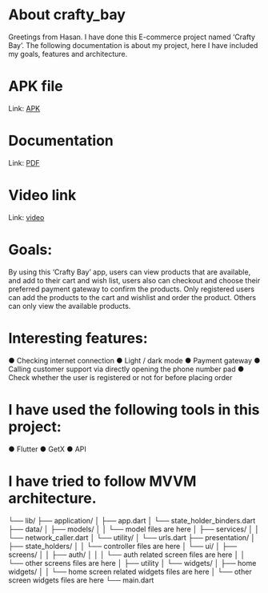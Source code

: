 # About crafty_bay

Greetings from Hasan. I have done this E-commerce project named ‘Crafty Bay’.
The following documentation is about my project, here I have included my goals, features and
architecture. 

# APK file 
Link: [APK](https://drive.google.com/file/d/1HAZjpmwKCssXxOJjidWX7Ho0qvHPbLJo/view?usp=sharing)

# Documentation 
Link: [PDF](https://drive.google.com/file/d/1QezFknLlKexvSLONr4tKjZ0lFWFKyyy3/view?usp=sharing)

# Video link
Link: [video](https://drive.google.com/file/d/1duUO0mTRpOabhhutBr5tAYfRDYH16lQu/view?usp=sharing)

# Goals:
By using this ‘Crafty Bay’ app, users can view products that are available, and add to their cart
and wish list, users also can checkout and choose their preferred payment gateway to confirm the
products. Only registered users can add the products to the cart and wishlist and order the
product. Others can only view the available products.

# Interesting features:
● Checking internet connection
● Light / dark mode
● Payment gateway
● Calling customer support via directly opening the phone number pad
● Check whether the user is registered or not for before placing order

# I have used the following tools in this project:
● Flutter
● GetX
● API

# I have tried to follow MVVM architecture.
└── lib/
├── application/
│ ├── app.dart
│ └── state_holder_binders.dart
├── data/
│ ├── models/
│ │ └── model files are here
│ ├── services/
│ │ └── network_caller.dart
│ └── utility/
│ └── urls.dart
├── presentation/
│ ├── state_holders/
│ │ └── controller files are here
│ └── ui/
│ ├── screens/
│ │ ├── auth/
│ │ │ └── auth related screen files are here
│ │ └── other screens files are here
│ ├── utility
│ └── widgets/
│ ├── home widgets/
│ │ └── home screen related widgets files are here
│ └── other screen widgets files are here
└── main.dart

